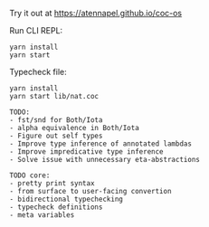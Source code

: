 Try it out at https://atennapel.github.io/coc-os

Run CLI REPL:
```
yarn install
yarn start
```

Typecheck file:
```
yarn install
yarn start lib/nat.coc
```

```
TODO:
- fst/snd for Both/Iota
- alpha equivalence in Both/Iota
- Figure out self types
- Improve type inference of annotated lambdas
- Improve impredicative type inference
- Solve issue with unnecessary eta-abstractions
```

```
TODO core:
- pretty print syntax
- from surface to user-facing convertion
- bidirectional typechecking
- typecheck definitions
- meta variables
```

